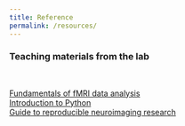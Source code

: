 ```yaml
---
title: Reference
permalink: /resources/
---
```


### Teaching materials from the lab
<br>

[Fundamentals of fMRI data analysis](https://github.com/fMRIAnalysisCourse) <br>
[Introduction to Python](https://github.com/kbonna/python_course_ncu) <br>
[Guide to reproducible neuroimaging research](https://reproducible-neuroimaging.readthedocs.io/en/latest/) <br>

